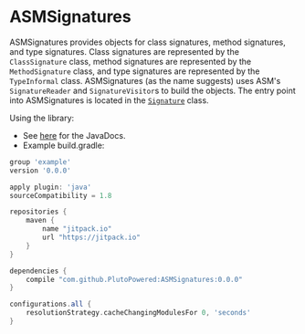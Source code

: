 # ASMSignatures
ASMSignatures provides objects for class signatures, method signatures, and type signatures. Class signatures are represented by the `ClassSignature` class, method signatures are represented by the `MethodSignature` class, and type signatures are represented by the `TypeInformal` class. ASMSignatures (as the name suggests) uses ASM's `SignatureReader` and `SignatureVisitor`s to build the objects. The entry point into ASMSignatures is located in the [`Signature`](https://github.com/PlutoPowered/ASMSignatures/blob/master/src/main/java/com/gmail/socraticphoenix/asmsig/Signatures.java) class.

Using the library:
 - See [here](https://plutopowered.github.io/ASMSignatures/index.html) for the JavaDocs.
 - Example build.gradle:

```groovy
group 'example'
version '0.0.0'

apply plugin: 'java'
sourceCompatibility = 1.8

repositories {
    maven {
        name "jitpack.io"
        url "https://jitpack.io"
    }
}

dependencies {
    compile "com.github.PlutoPowered:ASMSignatures:0.0.0"
}

configurations.all {
    resolutionStrategy.cacheChangingModulesFor 0, 'seconds'
}

```